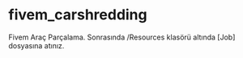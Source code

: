 # fivem_carshredding
Fivem Araç Parçalama.  Sonrasında /Resources klasörü altında [Job] dosyasına atınız.

